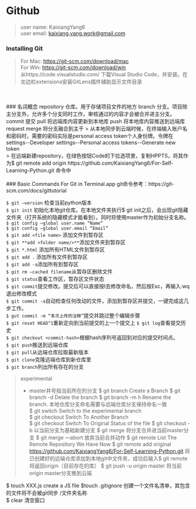 # Github

> user name: KaixiangYang6<br/>
> user email: kaixiang.yang.work@gmail.com

### Installing Git


> For Mac: https://git-scm.com/download/mac  
> For Win: https://git-scm.com/download/win  
> 从https://code.visualstudio.com/ 下载Visual Studio Code，并安装。在左边栏extensions安装GitLens插件辅助显示文件目录
<br/>
<br/>
### 名词概念
repository  仓库。用于存储项目文件的地方  
branch		分支。项目除主分支外，允许多个分支同时工作，审核通过的内容才会被合并进主分支。  
commit 提交  
pull 将远端库内容更新到本地库  
push 将本地库内容推送到远端库  
request  
merge 将分支融合到主干  
> 从本地同步到云端时候，在终端输入账户名和密码时，需要的密码实际是personal access token个人身份牌。令牌在settings--Developer settings--Personal access tokens--Generate new token  
<br/>
> 在远端新建repository，在绿色按钮Code的下拉选项里，复制HPPTS，将其作为$ git remote add origin https://github.com/KaixiangYang6/For-Self-Learning-Python.git 命令中
<br/>
<br/>
### Basic Commands For Git in Terminal.app 
git命令参考：https://git-scm.com/docs/gittutorial

`$ git —version` 				检查当前python版本  
`$ git init` 						初始化本地git仓库。在本地文件夹执行$ git init之后，会出现git隐藏文件夹（打开系统的隐藏模式才能看到）。同时将使用master作为初始分支名称。  
`$ git config —global user.name “Name”`  
`$ git config —global user.email “Email”`  
`$ git add <file name>` 添加文件到暂存区  
`$ git **add <folder name/>**`添加文件夹到暂存区  
`$ git *.html`		添加所有HTML文件到暂存区  
`$ git add .`	    添加所有文件到暂存区  
`$ git add -a`添加所有到暂存区  
`$ git rm —cached filename`从暂存区删除文件  
`$ git status`查看工作区，暂存区文件状态  
`$ git commit`提交修改。提交后可以直接按I去修改命名，然后按Esc，再输入:wq退出修改模式  
`$ git commit -a`自动检查任何改动的文件，添加到暂存区并提交，一键完成这几步工作。  
`$ gut commit -m “本次上传的注释”`提交并跳过整个编辑步骤  
`$ git reset HEAD^1`重新定向到当前提交的上一个提交上
`$ git log`查看提交历史  
`$ git checkout <commit-hash>`根据hash序列号返回到对应的提交时间点。  
`$ git push`推送到远端仓库  
`$ git pull`从远端仓库拉取最新版本  
`$ git clone`克隆远端仓库到新仓库里  
`$ git branch`列出所有存在的分支  
> experimental
> * master井号指当前所在的分支
$ git branch <name>			Create a Branch
$ git branch -d <name>		Delate the branch
$ git branch -m h<name>		Rename the branch. 本地仓库分支命名需要与远端仓库分支保持命名一致  
$ git switch <experimental>	Switch to the experimental branch  
$ git checkout <branch name>	Switch To Another Branch  
$ git checkout <file name>	Switch To Original Status of the file
$ git checkout -b <branch name>	以当前分支为基础新建分支
$ git merge <branch name> 	将分支合并进当前master分支
$ git merge —abort			放弃当前合并动作
$ git remote					List The Remote Repository We Have Now
$ git remote add original https://github.com/KaixiangYang6/For-Self-Learning-Python.git 将已创建好的远端仓库添加到本地git中文件夹，成功后输入$ git remote将返回origin（目前存在的库）
$ git push -u origin master	将当前origin master分支推到云端



$ touch XXX.js	create a JS file
$touch .gitignore				创建一个文件名清单，其包含的文件将不会被git同步
	/文件夹名称	
$ clear			清空窗口


